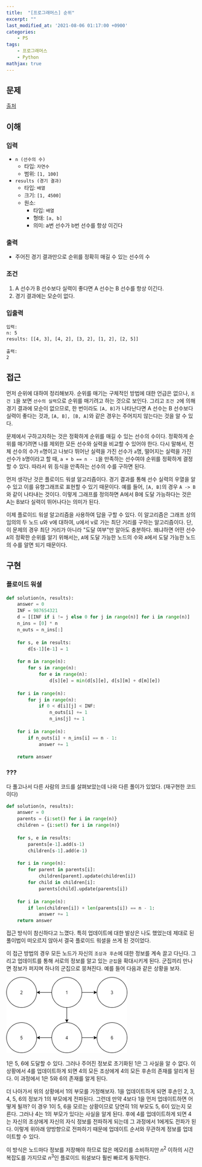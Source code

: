 ```yaml
---
title:  "[프로그래머스] 순위"
excerpt: ""
last_modified_at: '2021-08-06 01:17:00 +0900'
categories:
    - PS
tags:
    - 프로그래머스
    - Python
mathjax: true
---
```


## 문제

[출처](https://programmers.co.kr/learn/courses/30/lessons/49191)

## 이해

### 입력 

* ```n (선수의 수)```
    * 타입: ```자연수```
    * 범위: ```[1, 100]```
* ```results (경기 결과)```
    * 타입: ```배열```
    * 크기: ```[1, 4500]```
    * 원소: 
        * 타입: ```배열```
        * 형태: ```[a, b]```
        * 의미: a번 선수가 b번 선수를 항상 이긴다

### 출력 

* 주어진 경기 결과만으로 순위를 정확히 매길 수 있는 선수의 수

### 조건

1. A 선수가 B 선수보다 실력이 좋다면 A 선수는 B 선수를 항상 이긴다.
2. 경기 결과에는 모순이 없다.

### 입출력

```
입력:
n: 5
results: [[4, 3], [4, 2], [3, 2], [1, 2], [2, 5]]

출력:
2
```

## 접근
먼저 순위에 대하여 정리해보자. 순위를 매기는 구체적인 방법에 대한 언급은 없으나, ```조건 1```을 보면 ```선수의 실력```으로 순위를 매기려고 하는 것으로 보인다. 그리고 ```조건 2```에 의해 경기 결과에 모순이 없으므로, 한 번이라도 ```[A, B]```가 나타난다면 A 선수는 B 선수보다 실력이 좋다는 것과, ```[A, B], [B, A]```와 같은 경우는 주어지지 않는다는 것을 알 수 있다.

문제에서 구하고자하는 것은 정확하게 순위를 매길 수 있는 선수의 수이다. 정확하게 순위를 매기려면 나를 제외한 모든 선수와 실력을 비교할 수 있어야 한다. 다시 말해서, 전체 선수의 수가 ```n```명이고 나보다 뛰어난 실력을 가진 선수가 ```a```명, 떨어지는 실력을 가진 선수가 ```b```명이라고 할 때, ```a + b == n - 1```을 만족하는 선수여야 순위를 정확하게 결정할 수 있다. 따라서 위 등식을 만족하는 선수의 수를 구하면 된다.

먼저 생각난 것은 플로이드 워셜 알고리즘이다. 경기 결과를 통해 선수 실력의 우열을 알 수 있고 이를 유향그래프로 표현할 수 있기 때문이다. 예를 들어, ```[A, B]```의 경우 ```A -> B``` 와 같이 나타내는 것이다. 이렇게 그래프를 정의하면 A에서 B에 도달 가능하다는 것은 A는 B보다 실력이 뛰어나다는 의미가 된다.

이제 플로이드 워셜 알고리즘을 사용하여 답을 구할 수 있다. 이 알고리즘은 그래프 상의 임의의 두 노드 u와 v에 대하여, u에서 v로 가는 최단 거리를 구하는 알고리즘이다. 단, 이 문제의 경우 최단 거리가 아니라 "도달 여부"만 알아도 충분하다. 왜냐하면 어떤 선수 ```A```의 정확한 순위를 알기 위해서는, ```A```에 도달 가능한 노드의 수와 ```A```에서 도달 가능한 노드의 수를 알면 되기 때문이다. 

## 구현

### 플로이드 워셜
```python
def solution(n, results):
    answer = 0
    INF = 987654321
    d = [[INF if i != j else 0 for j in range(n)] for i in range(n)]
    n_ins = [0] * n
    n_outs = n_ins[:]
    
    for s, e in results:
        d[s-1][e-1] = 1
        
    for m in range(n):
        for s in range(n):
            for e in range(n):
                d[s][e] = min(d[s][e], d[s][m] + d[m][e])
    
    for i in range(n):
        for j in range(n):
            if 0 < d[i][j] < INF:
                n_outs[i] += 1
                n_ins[j] += 1
    
    for i in range(n):
        if n_outs[i] + n_ins[i] == n - 1:
            answer += 1
            
    return answer
```

### ???

다 풀고나서 다른 사람의 코드를 살펴보았는데 나와 다른 풀이가 있었다. (재구현한 코드이다)

```python
def solution(n, results):
    answer = 0
    parents = {i:set() for i in range(n)}
    children = {i:set() for i in range(n)}
    
    for s, e in results:
        parents[e-1].add(s-1)
        children[s-1].add(e-1)
    
    for i in range(n):
        for parent in parents[i]:
            children[parent].update(children[i])
        for child in children[i]:
            parents[child].update(parents[i])
    
    for i in range(n):
        if len(children[i]) + len(parents[i]) == n - 1:
            answer += 1
    return answer
```

접근 방식이 참신하다고 느꼈다. 특히 업데이트에 대한 발상은 나도 했었는데 제대로 된 풀이법이 떠오르지 않아서 결국 플로이드 워셜을 쓰게 된 것이었다. 

이 접근 방법의 경우 모든 노드가 자신의 ```조상과 후손```에 대한 정보를 계속 끌고 다닌다. 그리고 업데이트를 통해 서로의 정보를 알고 있는 ```군집```을 확대시키게 된다. 군집끼리 만나면 정보가 퍼지며 하나의 군집으로 뭉쳐진다. 예를 들어 다음과 같은 상황을 보자.

![이미지](/assets/images/2021/2021-08-06-1.png)

1은 5, 6에 도달할 수 있다. 그러나 주어진 정보로 초기화된 1은 그 사실을 알 수 없다. 이 상황에서 4를 업데이트하게 되면 4의 모든 조상에게 4의 모든 후손의 존재를 알리게 된다. 이 과정에서 1은 5와 6의 존재를 알게 된다. 

더 나아가서 위의 상황에서 1의 부모를 가정해보자. 1을 업데이트하게 되면 후손인 2, 3, 4, 5, 6의 정보가 1의 부모에게 전파된다. 그런데 만약 4보다 1을 먼저 업데이트하면 어떻게 될까? 이 경우 1이 5, 6을 모르는 상황이므로 당연히 1의 부모도 5, 6이 있는지 모른다. 그러나 4는 1의 부모가 있다는 사실을 알게 된다. 후에 4를 업데이트하게 되면 4는 자신의 조상에게 자신의 자식 정보를 전파하게 되는데 그 과정에서 1에게도 전파가 된다. 이렇게 위아래 양방향으로 전파하기 때문에 업데이트 순서와 무관하게 정보를 업데이트할 수 있다.

이 방식은 노드마다 정보를 저장해야 하므로 많은 메모리를 소비하지만 $n^2$ 이하의 시간 복잡도를 가지므로 $n^3$인 플로이드 워셜보다 훨씬 빠르게 동작한다.
